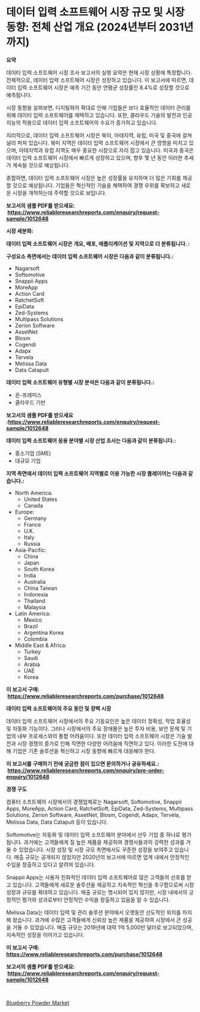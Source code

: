 <p><h1>데이터 입력 소프트웨어 시장 규모 및 시장 동향: 전체 산업 개요 (2024년부터 2031년까지)</h1></p><p><strong>요약</strong></p>
<p><p>데이터 입력 소프트웨어 시장 조사 보고서의 실행 요약은 현재 시장 상황에 특정합니다. 전체적으로, 데이터 입력 소프트웨어 시장은 성장하고 있습니다. 이 보고서에 따르면, 데이터 입력 소프트웨어 시장은 예측 기간 동안 연평균 성장률인 8.4%로 성장할 것으로 예측됩니다. </p><p>시장 동향을 살펴보면, 디지털화의 확대로 인해 기업들은 보다 효율적인 데이터 관리를 위해 데이터 입력 소프트웨어를 채택하고 있습니다. 또한, 클라우드 기술의 발전과 인공지능의 적용으로 데이터 입력 소프트웨어의 수요가 증가하고 있습니다.</p><p>지리적으로, 데이터 입력 소프트웨어 시장은 북미, 아태지역, 유럽, 미국 및 중국에 걸쳐 널리 퍼져 있습니다. 북미 지역은 데이터 입력 소프트웨어 시장에서 큰 영향을 미치고 있으며, 아태지역과 유럽 지역도 매우 중요한 시장으로 자리 잡고 있습니다. 미국과 중국은 데이터 입력 소프트웨어 시장에서 빠르게 성장하고 있으며, 향후 몇 년 동안 이러한 추세가 계속될 것으로 예상됩니다.</p><p>종합하면, 데이터 입력 소프트웨어 시장은 높은 성장률을 유지하며 더 많은 기회를 제공할 것으로 예상됩니다. 기업들은 혁신적인 기술을 채택하여 경쟁 우위를 확보하고 새로운 시장을 개척하는데 주력할 것으로 보입니다.</p></p>
<p><strong>보고서의 샘플 PDF를 받으세요: &nbsp;<a href="https://www.reliableresearchreports.com/enquiry/request-sample/1012648">https://www.reliableresearchreports.com/enquiry/request-sample/1012648</a></strong></p>
<p><strong>시장 세분화:</strong></p>
<p><strong> 데이터 입력 소프트웨어 시장은 개요, 배포, 애플리케이션 및 지역으로 더 분류됩니다. :</strong></p>
<p><strong>구성요소 측면에서는 데이터 입력 소프트웨어 시장은 다음과 같이 분류됩니다.:</strong></p>
<p><ul><li>Nagarsoft</li><li>Softomotive</li><li>Snappii Apps</li><li>MoreApp</li><li>Action Card</li><li>RatchetSoft</li><li>EpiData</li><li>Zed-Systems</li><li>Multipass Solutions</li><li>Zerion Software</li><li>AssetNet</li><li>Blosm</li><li>Cogendi</li><li>Adapx</li><li>Tervela</li><li>Melissa Data</li><li>Data Catapult</li></ul></p>
<p><strong> 데이터 입력 소프트웨어 유형별 시장 분석은 다음과 같이 분류됩니다.:</strong></p>
<p><ul><li>온-프레미스</li><li>클라우드 기반</li></ul></p>
<p><strong>보고서의 샘플 PDF를 받으세요 :<a href="https://www.reliableresearchreports.com/enquiry/request-sample/1012648">https://www.reliableresearchreports.com/enquiry/request-sample/1012648</a></strong></p>
<p><strong> 데이터 입력 소프트웨어 응용 분야별 시장 산업 조사는 다음과 같이 분류됩니다.:</strong></p>
<p><ul><li>중소기업 (SME)</li><li>대규모 기업</li></ul></p>
<p><strong>지역 측면에서 데이터 입력 소프트웨어 지역별로 이용 가능한 시장 플레이어는 다음과 같습니다.:</strong></p>
<p><ul>
    <li>
        North America:
        <ul>
            <li>United States</li>
            <li>Canada</li>
        </ul>
    </li>
    <li>
        Europe:
        <ul>
            <li>Germany</li>
            <li>France</li>
            <li>U.K.</li>
            <li>Italy</li>
            <li>Russia</li>
        </ul>
    </li>
    <li>
        Asia-Pacific:
        <ul>
            <li>China</li>
            <li>Japan</li>
            <li>South Korea</li>
            <li>India</li>
            <li>Australia</li>
            <li>China Taiwan</li>
            <li>Indonesia</li>
            <li>Thailand</li>
            <li>Malaysia</li>
        </ul>
    </li>
    <li>
        Latin America:
        <ul>
            <li>Mexico</li>
            <li>Brazil</li>
            <li>Argentina Korea</li>
            <li>Colombia</li>
        </ul>
    </li>
    <li>
        Middle East & Africa:
        <ul>
            <li>Turkey</li>
            <li>Saudi</li>
            <li>Arabia</li>
            <li>UAE</li>
            <li>Korea</li>
        </ul>
    </li>
    </ul></p>
<p><strong>이 보고서 구매: &nbsp;<a href="https://www.reliableresearchreports.com/purchase/1012648">https://www.reliableresearchreports.com/purchase/1012648</a></strong></p>
<p><strong>데이터 입력 소프트웨어의 주요 동인 및 장벽 시장</strong></p>
<p><p>데이터 입력 소프트웨어 시장에서의 주요 기동요인은 높은 데이터 정확성, 작업 효율성 및 자동화 기능이다. 그러나 시장에서의 주요 장애물은 높은 투자 비용, 보안 문제 및 기업의 내부 프로세스와의 통합 어려움이다. 또한 데이터 입력 소프트웨어 시장은 기술 발전과 시장 경쟁의 증가로 인해 직면한 다양한 어려움에 직면하고 있다. 이러한 도전에 대해 기업은 기존 솔루션을 혁신하고 시장 동향에 빠르게 대응해야 한다.</p></p>
<p><strong>이 보고서를 구매하기 전에 궁금한 점이 있으면 문의하거나 공유하세요.: &nbsp;<a href="https://www.reliableresearchreports.com/enquiry/pre-order-enquiry/1012648">https://www.reliableresearchreports.com/enquiry/pre-order-enquiry/1012648</a></strong></p>
<p><strong>경쟁 구도</strong></p>
<p><p>컴퓨터 소프트웨어 시장에서의 경쟁업체로는 Nagarsoft, Softomotive, Snappii Apps, MoreApp, Action Card, RatchetSoft, EpiData, Zed-Systems, Multipass Solutions, Zerion Software, AssetNet, Blosm, Cogendi, Adapx, Tervela, Melissa Data, Data Catapult 등이 있습니다.</p><p>Softomotive는 자동화 및 데이터 입력 소프트웨어 분야에서 선두 기업 중 하나로 평가됩니다. 과거에는 고객들에게 질 높은 제품을 제공하여 경쟁사들과의 강력한 성과를 거둘 수 있었습니다. 시장 성장 및 시장 규모 측면에서도 꾸준한 성장을 보여주고 있습니다. 매출 규모는 공개되지 않았지만 2020년의 보고서에 따르면 업계 내에서 안정적인 수입을 창출하고 있다고 알려져 있습니다.</p><p>Snappii Apps는 사용자 친화적인 데이터 입력 소프트웨어로 많은 고객들의 선호를 받고 있습니다. 고객들에게 새로운 솔루션을 제공하고 지속적인 혁신을 추구함으로써 시장 성장과 규모를 확대하고 있습니다. 매출 규모는 명시되어 있지 않지만, 시장 내에서의 긍정적인 평가와 성과로부터 안정적인 수익을 창출하고 있음을 알 수 있습니다.</p><p>Melissa Data는 데이터 입력 및 관리 솔루션 분야에서 오랫동안 선도적인 위치를 차지해 왔습니다. 과거에 수많은 고객들에게 신뢰성 높은 제품을 제공하여 시장에서 큰 성공을 거둘 수 있었습니다. 매출 규모는 2019년에 대략 1억 5,000만 달러로 보고되었으며, 지속적인 성장을 이어가고 있습니다.</p></p>
<p><strong>이 보고서 구매: &nbsp; <a href="https://www.reliableresearchreports.com/purchase/1012648">https://www.reliableresearchreports.com/purchase/1012648</a></strong></p>
<p><strong>보고서의 샘플 PDF를 받으세요: &nbsp;<a href="https://www.reliableresearchreports.com/enquiry/request-sample/1012648">https://www.reliableresearchreports.com/enquiry/request-sample/1012648</a></strong><strong></strong></p>
<p>&nbsp;</p>
<p><p><a href="https://artistic-helicopter-ca9.notion.site/Decoding-the-Blueberry-Powder-Market-A-Deep-Dive-into-the-Latest-Market-Trends-Market-Segmentation-4db00e4529f14e1391161005a46192ae">Blueberry Powder Market</a></p></p>